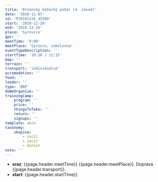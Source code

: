 ```yaml
---
title: 'Brněnský běžecký pohár (4. závod)'
date: '2018-11-07'
id: 'P20181226_45560'
start: '2018-12-26'
end: '2018-12-26'
place: 'Syrovice'
gps: ''
meetTime: '9:00'
meetPlace: 'Syrovce, sokolovna'
eventTypeDescription: ''
startTime: '10:30 / 11:15'
map: ''
terrain: ''
transport: 'individuálně'
accomodation: ''
food: ''
leader: ''
type: 'BBP'
doWeOrganize: ''
trainingCamp:
    program: ''
    price: ''
    thingsToTake: ''
    return: ''
    signups: ''
template: akce
taxonomy:
    skupina:
        - zaci1
        - zaci2
        - dorost
note: ''
---
```

* **sraz**: {{page.header.meetTime}} {{page.header.meetPlace}}. Doprava {{page.header.transport}}.
* **start**: {{page.header.startTime}}
